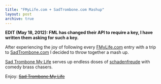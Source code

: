 ```yaml
---
title: "FMyLife.com + SadTrombone.com Mashup"
layout: post
archive: true
---
```


<strong>EDIT (May 18, 2012): FML has changed their API to require a key, I have written them asking for such a key.</strong>

After experiencing the joy of following every <a href="http://www.fmylife.com">FMyLife.com</a> entry with a trip to <a href="http://www.sadtrombone.com">SadTrombone.com</a> I decided to throw together a mash up.

<a href="http://www.classicalcode.com/projects/sadtrombonemylife/" target="_blank">Sad Trombone My Life</a> serves up endless doses of <a href="http://en.wikipedia.org/wiki/Schadenfreude">schadenfreude</a> with comedy brass chasers.

Enjoy: <del datetime="2014-06-02T03:25:41+00:00"><a href="" target="_blank">Sad Trombone My Life</a></del>
